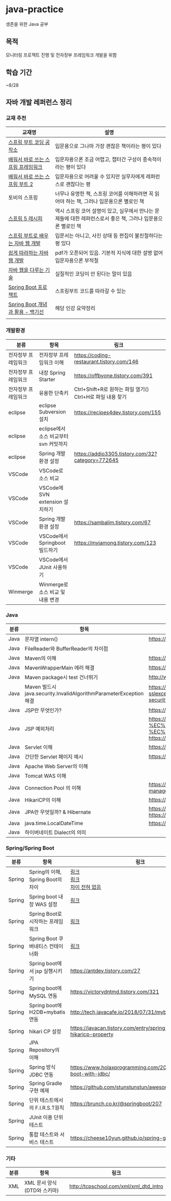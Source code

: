 # java-practice
생존을 위한 Java 공부
## 목적
모니터링 프로젝트 진행 및 전자정부 프레임워크 개발을 위함
## 학습 기간
~8/28

## 자바 개발 레퍼런스 정리
### 교재 추천
|교재명|설명|
|---|---|
|[스프링 부트 코딩 공작소](https://ridibooks.com/books/754019165)|입문용으로 그나마 가장 괜찮은 책이라는 평이 있다|
|[배워서 바로 쓰는 스프링 프레임워크](https://ridibooks.com/books/443000789)|입문자용으론 조금 어렵고, 챕터간 구성이 종속적이라는 평이 있다|
|[배워서 바로 쓰는 스프링 부트 2](https://ridibooks.com/books/443000785)|입문자용으로 어려울 수 있지만 실무자에게 레퍼런스로 괜찮다는 평|
|토비의 스프링|너무나 유명한 책, 스프링 코어를 이해하려면 꼭 읽어야 하는 책, 그러나 입문용으론 별로인 책|
|[스프링 5 레시피](https://ridibooks.com/books/443000629)|역시 스프링 코어 설명이 있고, 실무에서 만나는 문제들에 대한 레퍼런스로서 좋은 책, 그러나 입문용으론 별로인 책|
|[스프링 부트로 배우는 자바 웹 개발](https://ridibooks.com/books/852000676)|입문서는 아니고, 사진 상태 등 편집이 불친절하다는 평 있다|
|[쉽게 따라하는 자바 웹 개발](https://github.com/keesun/study/tree/master/book)|pdf가 오픈되어 있음. 기본적 지식에 대한 설명 없어 입문자용으론 부적절|
|[자바 웹을 다루는 기술](https://ridibooks.com/books/754025528?_s=search&_q=%EC%9E%90%EB%B0%94+%EC%9B%B9%EC%9D%84+%EB%8B%A4%EB%A3%A8%EB%8A%94+%EA%B8%B0%EC%88%A0)|실질적인 코딩이 안 된다는 말이 있음|
|[Spring Boot 프로젝트](https://goddaehee.tistory.com/category/3.%20%EC%9B%B9%EA%B0%9C%EB%B0%9C/3_1_3%20%EC%8A%A4%ED%94%84%EB%A7%81%EB%B6%80%ED%8A%B8)|스프링부트 코드를 따라갈 수 있는 |
|[Spring Boot 개념과 활용 - 백기선](https://velog.io/@max9106/series/Spring-Boot-%EC%8A%A4%ED%94%84%EB%A7%81-%EB%B6%80%ED%8A%B8-%EA%B8%B0%EC%B4%88)|해당 인강 요약정리|
|||

### 개발환경
|분류|항목|링크|
|---|---|---|
|전자정부 프레임워크|전자정부 프레임워크 이해|https://coding-restaurant.tistory.com/146|
|전자정부 프레임워크|내장 Spring Starter|https://offbyone.tistory.com/391|
|전자정부 프레임워크|유용한 단축키|Ctrl+Shift+R로 원하는 파일 열기()<br>Ctrl+H로 파일 내용 찾기|
|eclipse|eclipse Subversion 설치|https://recipes4dev.tistory.com/155|
|eclipse|eclipse에서 소스 비교부터 svn 커밋까지||
|eclipse|Spring 개발환경 설정|https://addio3305.tistory.com/32?category=772645|
|VSCode|VSCode로 소스 비교||
|VSCode|VSCode에 SVN extension 설치하기||
|VSCode|Spring 개발환경 설정|https://sambalim.tistory.com/67|
|VSCode|VSCode에서 Springboot 빌드하기|https://myjamong.tistory.com/123|
|VSCode|VSCode에서 JUnit 사용하기||
|Winmerge|Winmerge로 소스 비교 및 내용 변경||

### Java
|분류|항목|링크|
|---|---|---|
|Java|문자열 intern()|https://www.latera.kr/blog/2019-02-09-java-string-intern/|
|Java|FileReader와 BufferReader의 차이점||
|Java|Maven의 이해|https://goddaehee.tistory.com/199|
|Java|MavenWrapperMain 에러 해결|https://www.slipp.net/questions/585|
|Java|Maven package시 test 건너뛰기|http://www.devkuma.com/books/pages/642|
|Java|Maven 빌드시 java.security.InvalidAlgorithmParameterException 해결|https://sarc.io/index.php/forum/tips/3102-openjdk-javax-net-ssl-sslexception-java-lang-runtimeexception-unexpected-error-java-security-invalidalgorithmparameterexception|
|Java|JSP란 무엇인가?|https://javacpro.tistory.com/43|
|Java|JSP 예외처리|https://gangzzang.tistory.com/entry/JSP-%EC%97%90%EB%9F%AC-%EC%B2%98%EB%A6%AC%EC%9D%B5%EC%85%89%EC%85%98-%EC%B2%98%EB%A6%AC<br>https://rongscodinghistory.tistory.com/70|
|Java|Servlet 이해|https://snoopy81.tistory.com/313|
|Java|간단한 Servlet 페이지 예시|https://snoopy81.tistory.com/313|
|Java|Apache Web Server의 이해||
|Java|Tomcat WAS 이해||
|Java|Connection Pool 의 이해|https://www.holaxprogramming.com/2013/01/10/devops-how-to-manage-dbcp/|
|Java|HikariCP의 이해|https://brunch.co.kr/@jehovah/24|
|Java|JPA란 무엇일까? & Hibernate|https://bit.ly/3ib0zDP <br>https://victorydntmd.tistory.com/195|
|Java|java.time.LocalDateTime|https://docs.oracle.com/javase/8/docs/api/java/time/LocalDateTime.html|
|Java|하이버네이트 Dialect의 의미||

### Spring/Spring Boot
|분류|항목|링크|
|---|---|---|
|Spring|Spring의 이해, Spring Boot의 차이|[링크](https://sas-study.tistory.com/274)<br>[링크](https://monkey3199.github.io/develop/spring/2019/04/14/Spring-And-SpringBoot.html)<br>[차이 전혀 없음](https://okky.kr/article/312710)|
|Spring|Spring boot 내장 WAS 설정|[링크](https://engkimbs.tistory.com/755)|
|Spring|Spring Boot로 시작하는 프레임워크|[링크](https://futurecreator.github.io/2016/06/18/spring-boot-get-started/)|
|Spring|Spring Boot 쿠버네티스 컨테이너화|[링크](https://futurecreator.github.io/2019/01/19/spring-boot-containerization-and-ci-cd-to-kubernetes-cluster/)|
|Spring|Spring boot에서 jsp 실행시키기|https://antdev.tistory.com/27|
|Spring|Spring boot에 MySQL 연동|https://victorydntmd.tistory.com/321|
|Spring|Spring boot에 H2DB+mybatis 연동|http://tech.javacafe.io/2018/07/31/mybatis-with-spring/|
|Spring|hikari CP 설정|https://javacan.tistory.com/entry/spring-boot-2-hikaricp-property|
|Spring|JPA Repository의 이해||
|Spring|Spring 방식 JDBC 연동|https://www.holaxprogramming.com/2015/10/16/spring-boot-with-jdbc/|
|Spring|Spring Gradle 구현 예제|https://github.com/stunstunstun/awesome-spring-boot|
|Spring|단위 테스트에서의 F.I.R.S.T원칙|https://brunch.co.kr/@springboot/207|
|Spring|JUnit 이용 단위 테스트||
|Spring|통합 테스트와 서비스 테스트|https://cheese10yun.github.io/spring-guide-test-1/|

### 기타
|분류|항목|링크|
|---|---|---|
|XML|XML 문서 양식(DTD와 스키마)|http://tcpschool.com/xml/xml_dtd_intro|
